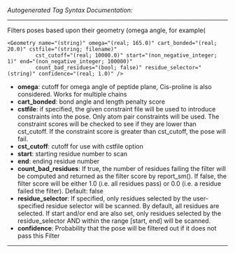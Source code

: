 _Autogenerated Tag Syntax Documentation:_

---
Filters poses based upon their geometry (omega angle, for example(

```
<Geometry name="(string)" omega="(real; 165.0)" cart_bonded="(real; 20.0)" cstfile="(string; filename)"
         cst_cutoff="(real; 10000.0)" start="(non_negative_integer; 1)" end="(non_negative_integer; 100000)"
         count_bad_residues="(bool; false)" residue_selector="(string)" confidence="(real; 1.0)" />
```

-   **omega**: cutoff for omega angle of peptide plane, Cis-proline is also considered. Works for multiple chains
-   **cart_bonded**: bond angle and length penalty score
-   **cstfile**: if specified, the given constraint file will be used to introduce constraints into the pose. Only atom pair constraints will be used. The constraint scores will be checked to see if they are lower than cst_cutoff. If the constraint score is greater than cst_cutoff, the pose will fail.
-   **cst_cutoff**: cutoff for use with cstfile option
-   **start**: starting residue number to scan
-   **end**: ending residue number
-   **count_bad_residues**: If true, the number of residues failing the filter will be computed and returned as the filter score by report_sm(). If false, the filter score will be either 1.0 (i.e. all residues pass) or 0.0 (i.e. a residue failed the filter). Default: false
-   **residue_selector**: If specified, only residues selected by the user-specified residue selector will be scanned. By default, all residues are selected. If start and/or end are also set, only residues selected by the residue_selector AND within the range [start, end] will be scanned.
-   **confidence**: Probability that the pose will be filtered out if it does not pass this Filter

---
